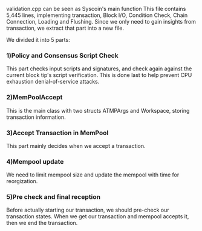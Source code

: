 validation.cpp can be seen as Syscoin's main function
This file contains 5,445 lines, implementing transaction, Block I/O, Condition Check, Chain Connection, Loading and Flushing.
Since we only need to gain insights from transaction, we extract that part into a new file.

We divided it into 5 parts:

### 1)Policy and Consensus Script Check
This part checks input scripts and signatures, and check again against the current block tip's script verification. This is done last to help prevent CPU exhaustion denial-of-service attacks.

### 2)MemPoolAccept
This is the main class with two structs ATMPArgs and Workspace, storing transaction information.

### 3)Accept Transaction in MemPool 
This part mainly decides when we accept a transaction.

### 4)Mempool update
We need to limit mempool size and update the mempool with time for reorgization.

### 5)Pre check and final reception
Before actually starting our transaction, we should pre-check our transaction states. When we get our transaction and mempool accepts it, then we end the transaction.
